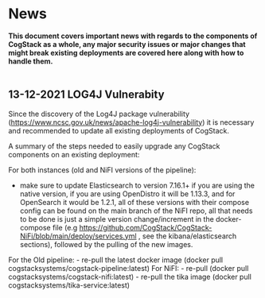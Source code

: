 # News
<strong>This document covers important news with regards to the components of CogStack as a whole, any major security issues or major changes that might break existing deployments are covered here along with how to handle them.</strong>
</br>
</br>

## 13-12-2021 LOG4J Vulnerabity

Since the discovery of the Log4J package vulnerability (https://www.ncsc.gov.uk/news/apache-log4j-vulnerability) it is necessary and recommended to update all existing deployments of CogStack.

A summary of the steps needed to easily upgrade any CogStack components on an existing deployment:

For both instances (old and NiFI versions of the pipeline):
</br>
- make sure to update Elasticsearch to version 7.16.1+ if you are using the native version, if you are using OpenDistro it will be 1.13.3, and for OpenSearch it would be 1.2.1, all of these versions with their compose config can be found on the main branch of the NiFI repo, all that needs to be done is just a simple version change/increment in the docker-compose file (e.g https://github.com/CogStack/CogStack-NiFi/blob/main/deploy/services.yml , see the kibana/elasticsearch sections), followed by the pulling of the new images.

For the Old pipeline:
      - re-pull the latest docker image (docker pull cogstacksystems/cogstack-pipeline:latest)
For NiFI:
      - re-pull (docker pull cogstacksystems/cogstack-nifi:latest)
      - re-pull the tika image (docker pull cogstacksystems/tika-service:latest)
      